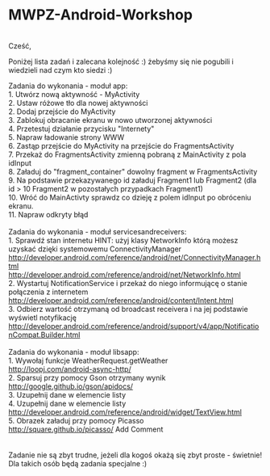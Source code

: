 # MWPZ-Android-Workshop

<br>Cześć,

Poniżej lista zadań i zalecana kolejność :) żebyśmy się nie pogubili i wiedzieli nad czym kto siedzi :)

Zadania do wykonania - moduł app:
<br>1. Utwórz nową aktywność - MyActivity
<br>2. Ustaw różowe tło dla nowej aktywności
<br>2. Dodaj przejście do MyActivity
<br>3. Zablokuj obracanie ekranu w nowo utworzonej aktywności
<br>4. Przetestuj działanie przycisku "Internety"
<br>5. Napraw ładowanie strony WWW
<br>6. Zastąp przejście do MyActivity na przejście do FragmentsActivity
<br>7. Przekaż do FragmentsActivity zmienną pobraną z MainActivity z pola idInput
<br>8. Załaduj do "fragment_container" dowolny fragment w FragmentsActivity
<br>9. Na podstawie przekazywanego id załaduj Fragment1 lub Fragment2 (dla id > 10 Fragment2 w pozostałych przypadkach Fragment1)
<br>10. Wróć do MainActivty sprawdz co dzieję z polem idInput po obróceniu ekranu.
<br>11. Napraw odkryty błąd
<br>
<br>Zadania do wykonania - moduł servicesandreceivers:
<br>1. Sprawdź stan internetu HINT: użyj klasy NetworkInfo którą możesz uzyskać dzięki systemowemu ConnectivityManager
<br>http://developer.android.com/reference/android/net/ConnectivityManager.html
<br>http://developer.android.com/reference/android/net/NetworkInfo.html
<br>2. Wystartuj NotificationService i przekaż do niego informującę o stanie połączenia z internetem
<br>http://developer.android.com/reference/android/content/Intent.html
<br>3. Odbierz wartość otrzymaną od broadcast receivera i na jej podstawie wyświetl notyfikację
<br>http://developer.android.com/reference/android/support/v4/app/NotificationCompat.Builder.html
<br>
<br>Zadania do wykonania - moduł libsapp:
<br>1. Wywołaj funkcje WeatherRequest.getWeather
<br> http://loopj.com/android-async-http/
<br>2. Sparsuj przy pomocy Gson otrzymany wynik
<br> http://google.github.io/gson/apidocs/
<br>3. Uzupełnij dane w elemencie listy
<br>4. Uzupełnij dane w elemencie listy
<br>http://developer.android.com/reference/android/widget/TextView.html
<br>5. Obrazek załaduj przy pomocy Picasso
<br>http://square.github.io/picasso/
Add Comment
<br>
<br>
<br>Zadanie nie są zbyt trudne, jeżeli dla kogoś okażą się zbyt proste - świetnie! Dla takich osób będą zadania specjalne :)

